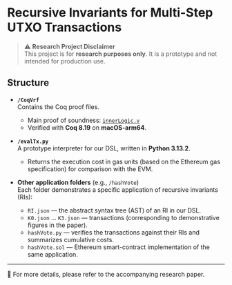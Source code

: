 # Recursive Invariants for Multi-Step UTXO Transactions

> ⚠️ **Research Project Disclaimer**  
> This project is for **research purposes only**. It is a prototype and not intended for production use.  

## Structure

- **`/CoqVrf`**  
  Contains the Coq proof files.  
  - Main proof of soundness: [`innerLogic.v`](CoqVrf/innerLogic.v)  
  - Verified with **Coq 8.19** on **macOS-arm64**.

- **`/evalTx.py`**  
  A prototype interpreter for our DSL, written in **Python 3.13.2**.  
  - Returns the execution cost in gas units (based on the Ethereum gas specification) for comparison with the EVM.  

- **Other application folders** (e.g., `/hashVote`)  
  Each folder demonstrates a specific application of recursive invariants (RIs):  
  - `RI.json` — the abstract syntax tree (AST) of an RI in our DSL.  
  - `K0.json` … `K3.json` — transactions (corresponding to demonstrative figures in the paper).  
  - `hashVote.py` — verifies the transactions against their RIs and summarizes cumulative costs.  
  - `hashVote.sol` — Ethereum smart-contract implementation of the same application.  

---

📖 For more details, please refer to the accompanying research paper.